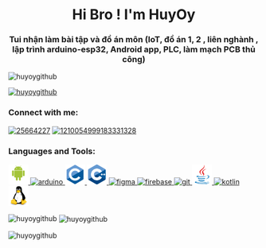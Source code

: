 <h1 align="center">Hi Bro ! I'm HuyOy</h1>
<h3 align="center">Tui nhận làm bài tập và đồ án môn (IoT, đồ án 1, 2 , liên nghành , lập trình arduino-esp32, Android app, PLC, làm mạch PCB thủ công) </h3>

<p align="left"> <img src="https://komarev.com/ghpvc/?username=huyoygithub&label=Profile%20views&color=0e75b6&style=flat" alt="huyoygithub" /> </p>

<p align="left"> <a href="https://github.com/ryo-ma/github-profile-trophy"><img src="https://github-profile-trophy.vercel.app/?username=huyoygithub" alt="huyoygithub" /></a> </p>

<h3 align="left">Connect with me:</h3>
<p align="left">
<a href="https://stackoverflow.com/users/25664227" target="blank"><img align="center" src="https://raw.githubusercontent.com/rahuldkjain/github-profile-readme-generator/master/src/images/icons/Social/stack-overflow.svg" alt="25664227" height="30" width="40" /></a>
<a href="https://discord.gg/1210054999183331328" target="blank"><img align="center" src="https://raw.githubusercontent.com/rahuldkjain/github-profile-readme-generator/master/src/images/icons/Social/discord.svg" alt="1210054999183331328" height="30" width="40" /></a>
</p>

<h3 align="left">Languages and Tools:</h3>
<p align="left"> <a href="https://developer.android.com" target="_blank" rel="noreferrer"> <img src="https://raw.githubusercontent.com/devicons/devicon/master/icons/android/android-original-wordmark.svg" alt="android" width="40" height="40"/> </a> <a href="https://www.arduino.cc/" target="_blank" rel="noreferrer"> <img src="https://cdn.worldvectorlogo.com/logos/arduino-1.svg" alt="arduino" width="40" height="40"/> </a> <a href="https://www.cprogramming.com/" target="_blank" rel="noreferrer"> <img src="https://raw.githubusercontent.com/devicons/devicon/master/icons/c/c-original.svg" alt="c" width="40" height="40"/> </a> <a href="https://www.w3schools.com/cpp/" target="_blank" rel="noreferrer"> <img src="https://raw.githubusercontent.com/devicons/devicon/master/icons/cplusplus/cplusplus-original.svg" alt="cplusplus" width="40" height="40"/> </a> <a href="https://www.figma.com/" target="_blank" rel="noreferrer"> <img src="https://www.vectorlogo.zone/logos/figma/figma-icon.svg" alt="figma" width="40" height="40"/> </a> <a href="https://firebase.google.com/" target="_blank" rel="noreferrer"> <img src="https://www.vectorlogo.zone/logos/firebase/firebase-icon.svg" alt="firebase" width="40" height="40"/> </a> <a href="https://git-scm.com/" target="_blank" rel="noreferrer"> <img src="https://www.vectorlogo.zone/logos/git-scm/git-scm-icon.svg" alt="git" width="40" height="40"/> </a> <a href="https://www.java.com" target="_blank" rel="noreferrer"> <img src="https://raw.githubusercontent.com/devicons/devicon/master/icons/java/java-original.svg" alt="java" width="40" height="40"/> </a> <a href="https://kotlinlang.org" target="_blank" rel="noreferrer"> <img src="https://www.vectorlogo.zone/logos/kotlinlang/kotlinlang-icon.svg" alt="kotlin" width="40" height="40"/> </a> <a href="https://www.linux.org/" target="_blank" rel="noreferrer"> <img src="https://raw.githubusercontent.com/devicons/devicon/master/icons/linux/linux-original.svg" alt="linux" width="40" height="40"/> </a> </p>

<p><img align="left" src="https://github-readme-stats.vercel.app/api/top-langs?username=huyoygithub&show_icons=true&locale=en&layout=compact" alt="huyoygithub" /></p>

<p>&nbsp;<img align="center" src="https://github-readme-stats.vercel.app/api?username=huyoygithub&show_icons=true&locale=en" alt="huyoygithub" /></p>

<p><img align="center" src="https://github-readme-streak-stats.herokuapp.com/?user=huyoygithub&" alt="huyoygithub" /></p>
